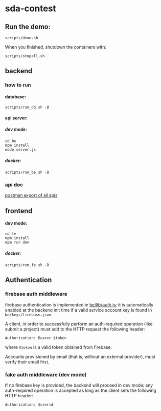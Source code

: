 # sda-contest

## Run the demo:
```
scripts/demo.sh
```

When you finished, shutdown the containers with:
```
scripts/stopall.sh
```

## backend

### how to run
#### database:
```
scripts/run_db.sh -B
````

#### api server:

##### dev mode:
```
cd be
npm install
node server.js
```

##### docker:
```
scripts/run_be.sh -B
```

### api doc

[postman export of all apis](/doc/SDA-CONTEST.postman_collection.json)

## frontend

#### dev mode:
```
cd fe
npm install
npm run dev
```

##### docker:
```
scripts/run_fe.sh -B
```

## Authentication

### firebase auth middleware

firebase authentication is implemented in [be/lib/auth.js](be/lib/auth.js); it is automatically enabled at the backend init time if a valid service account key is found in ``be/keys/firebase.json``

A client, in order to successfully perform an auth-required operation (like submit a project) must add to the HTTP request the following header:

```
Authorization: Bearer $token
```

where `$token` is a valid token obtained from firebase.

Accounts provisioned by email (that is, without an external provider), must verify their email first.

### fake auth middleware (dev mode)

If no firebase key is provided, the backend will proceed in dev mode: any auth-required operation is accepted as long as the client sets the following HTTP header:

```
Authorization: $userid
```
